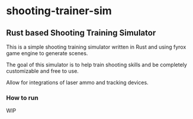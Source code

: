 # shooting-trainer-sim
## Rust based Shooting Training Simulator

This is a simple shooting training simulator written in Rust and using fyrox game engine to generate scenes.

The goal of this simulator is to help train shooting skills and be completely customizable and free to use.

Allow for integrations of laser ammo and tracking devices.
### How to run

WIP
